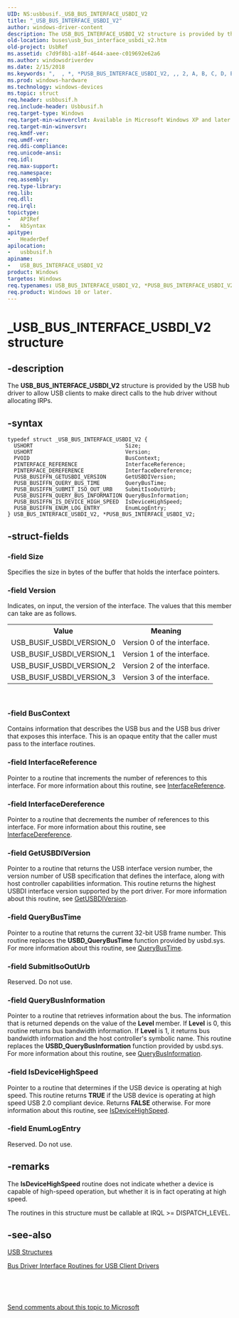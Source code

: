 ```yaml
---
UID: NS:usbbusif._USB_BUS_INTERFACE_USBDI_V2
title: "_USB_BUS_INTERFACE_USBDI_V2"
author: windows-driver-content
description: The USB_BUS_INTERFACE_USBDI_V2 structure is provided by the USB hub driver to allow USB clients to make direct calls to the hub driver without allocating IRPs.
old-location: buses\usb_bus_interface_usbdi_v2.htm
old-project: UsbRef
ms.assetid: c7d9f8b1-a18f-4644-aaee-c019692e62a6
ms.author: windowsdriverdev
ms.date: 2/15/2018
ms.keywords: ",  , *, *PUSB_BUS_INTERFACE_USBDI_V2, ,, 2, A, B, C, D, E, F, I, N, P, PUSB_BUS_INTERFACE_USBDI_V2, PUSB_BUS_INTERFACE_USBDI_V2 structure pointer [Buses], R, S, T, U, USB_BUS_INTERFACE_USBDI_V2, USB_BUS_INTERFACE_USBDI_V2 structure [Buses], V, _, _USB_BUS_INTERFACE_USBDI_V2, buses.usb_bus_interface_usbdi_v2, usbbusif/PUSB_BUS_INTERFACE_USBDI_V2, usbbusif/USB_BUS_INTERFACE_USBDI_V2, usbinterKR_bcb1539a-bd26-421b-b8b3-c135ffe45e57.xml"
ms.prod: windows-hardware
ms.technology: windows-devices
ms.topic: struct
req.header: usbbusif.h
req.include-header: Usbbusif.h
req.target-type: Windows
req.target-min-winverclnt: Available in Microsoft Windows XP and later operating systems.
req.target-min-winversvr: 
req.kmdf-ver: 
req.umdf-ver: 
req.ddi-compliance: 
req.unicode-ansi: 
req.idl: 
req.max-support: 
req.namespace: 
req.assembly: 
req.type-library: 
req.lib: 
req.dll: 
req.irql: 
topictype:
-	APIRef
-	kbSyntax
apitype:
-	HeaderDef
apilocation:
-	usbbusif.h
apiname:
-	USB_BUS_INTERFACE_USBDI_V2
product: Windows
targetos: Windows
req.typenames: USB_BUS_INTERFACE_USBDI_V2, *PUSB_BUS_INTERFACE_USBDI_V2
req.product: Windows 10 or later.
---
```


# _USB_BUS_INTERFACE_USBDI_V2 structure


## -description


The <b>USB_BUS_INTERFACE_USBDI_V2</b> structure is provided by the USB hub driver to allow USB clients to make direct calls to the hub driver without allocating IRPs. 


## -syntax


````
typedef struct _USB_BUS_INTERFACE_USBDI_V2 {
  USHORT                             Size;
  USHORT                             Version;
  PVOID                              BusContext;
  PINTERFACE_REFERENCE               InterfaceReference;
  PINTERFACE_DEREFERENCE             InterfaceDereference;
  PUSB_BUSIFFN_GETUSBDI_VERSION      GetUSBDIVersion;
  PUSB_BUSIFFN_QUERY_BUS_TIME        QueryBusTime;
  PUSB_BUSIFFN_SUBMIT_ISO_OUT_URB    SubmitIsoOutUrb;
  PUSB_BUSIFFN_QUERY_BUS_INFORMATION QueryBusInformation;
  PUSB_BUSIFFN_IS_DEVICE_HIGH_SPEED  IsDeviceHighSpeed;
  PUSB_BUSIFFN_ENUM_LOG_ENTRY        EnumLogEntry;
} USB_BUS_INTERFACE_USBDI_V2, *PUSB_BUS_INTERFACE_USBDI_V2;
````


## -struct-fields




### -field Size

Specifies the size in bytes of the buffer that holds the interface pointers. 


### -field Version

Indicates, on input, the version of the interface. The values that this member can take are as follows.

<table>
<tr>
<th>Value</th>
<th>Meaning</th>
</tr>
<tr>
<td>
USB_BUSIF_USBDI_VERSION_0

</td>
<td>
Version 0 of the interface.

</td>
</tr>
<tr>
<td>
USB_BUSIF_USBDI_VERSION_1

</td>
<td>
Version 1 of the interface.

</td>
</tr>
<tr>
<td>
USB_BUSIF_USBDI_VERSION_2

</td>
<td>
Version 2 of the interface.

</td>
</tr>
<tr>
<td>
USB_BUSIF_USBDI_VERSION_3

</td>
<td>
Version 3 of the interface.

</td>
</tr>
</table>
 


### -field BusContext

Contains information that describes the USB bus and the USB bus driver that exposes this interface. This is an opaque entity that the caller must pass to the interface routines. 


### -field InterfaceReference

Pointer to a routine that increments the number of references to this interface. For more information about this routine, see <a href="..\wdm\nc-wdm-pinterface_reference.md">InterfaceReference</a>. 


### -field InterfaceDereference

Pointer to a routine that decrements the number of references to this interface. For more information about this routine, see <a href="..\wdm\nc-wdm-pinterface_dereference.md">InterfaceDereference</a>. 


### -field GetUSBDIVersion

Pointer to a routine that returns the USB interface version number, the version number of USB specification that defines the interface, along with host controller capabilities information. This routine returns the highest USBDI interface version supported by the port driver. For more information about this routine, see <a href="https://msdn.microsoft.com/05a22049-5165-41a3-aa6f-134c5d1b6c15">GetUSBDIVersion</a>. 


### -field QueryBusTime

Pointer to a routine that returns the current 32-bit USB frame number. This routine replaces the <b>USBD_QueryBusTime</b> function provided by usbd.sys. For more information about this routine, see <a href="https://msdn.microsoft.com/6a0a1953-070d-4335-a906-4ca3fe8a04e1">QueryBusTime</a>.


### -field SubmitIsoOutUrb

Reserved. Do not use.


### -field QueryBusInformation

Pointer to a routine that retrieves information about the bus. The information that is returned depends on the value of the <b>Level </b>member. If <b>Level</b> is 0, this routine returns bus bandwidth information. If <b>Level</b> is 1, it returns bus bandwidth information and the host controller's symbolic name. This routine replaces the <b>USBD_QueryBusInformation</b> function provided by usbd.sys. For more information about this routine, see <a href="https://msdn.microsoft.com/cc03ae88-89ba-44ff-bfe7-6255f2a2ec5c">QueryBusInformation</a>. 


### -field IsDeviceHighSpeed

Pointer to a routine that determines if the USB device is operating at high speed. This routine returns <b>TRUE</b> if the USB device is operating at high speed USB 2.0 compliant device. Returns <b>FALSE</b> otherwise. For more information about this routine, see <a href="https://msdn.microsoft.com/36e0041d-700f-44db-84b6-3745026cb6f7">IsDeviceHighSpeed</a>. 


### -field EnumLogEntry

Reserved. Do not use.


## -remarks



The <b>IsDeviceHighSpeed</b> routine does not indicate whether a device is capable of high-speed operation, but whether it is in fact operating at high speed. 

The routines in this structure must be callable at IRQL &gt;= DISPATCH_LEVEL. 




## -see-also

<a href="https://msdn.microsoft.com/library/windows/hardware/ff540160">USB Structures</a>



<a href="https://msdn.microsoft.com/1b571ee0-d47f-40b6-8beb-d57b49ae3ac8">Bus Driver Interface Routines for USB Client Drivers</a>



 

 

<a href="mailto:wsddocfb@microsoft.com?subject=Documentation%20feedback [UsbRef\buses]:%20USB_BUS_INTERFACE_USBDI_V2 structure%20 RELEASE:%20(2/15/2018)&amp;body=%0A%0APRIVACY STATEMENT%0A%0AWe use your feedback to improve the documentation. We don't use your email address for any other purpose, and we'll remove your email address from our system after the issue that you're reporting is fixed. While we're working to fix this issue, we might send you an email message to ask for more info. Later, we might also send you an email message to let you know that we've addressed your feedback.%0A%0AFor more info about Microsoft's privacy policy, see http://privacy.microsoft.com/en-us/default.aspx." title="Send comments about this topic to Microsoft">Send comments about this topic to Microsoft</a>


